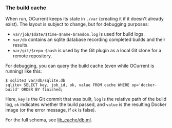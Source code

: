 ### The build cache

When run, OCurrent keeps its state in `./var` (creating it if it doesn't already exist).
The layout is subject to change, but for debugging purposes:

- `var/job/$date/$time-$name-$random.log` is used for build logs.
- `var/db` contains an sqlite database recording completed builds and their results.
- `var/git/$repo-$hash` is used by the Git plugin as a local Git clone for a remote repository.

For debugging, you can query the build cache (even while OCurrent is running) like this:

```
$ sqlite3 var/db/sqlite.db
sqlite> SELECT key, job_id, ok, value FROM cache WHERE op='docker-build' ORDER BY finished;
```

Here, `key` is the Git commit that was built, `log` is the relative path of the build log, 
`ok` indicates whether the build passed, and `value` is the resulting Docker image 
(or the error message, if `ok` is false).

For the full schema, see [lib_cache/db.ml](https://github.com/ocurrent/ocurrent/blob/master/lib_cache/db.ml).
